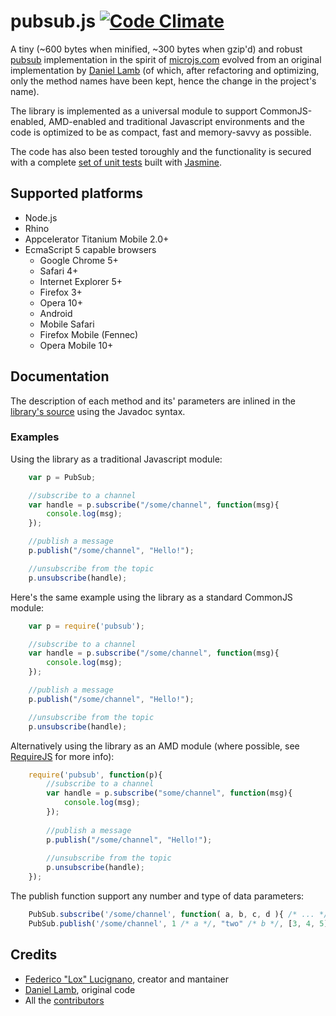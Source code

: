 pubsub.js [![Code Climate](https://codeclimate.com/github/federico-lox/pubsub.js.png?a)][codeclimate]
=========

A tiny (~600 bytes when minified, ~300 bytes when gzip'd) and robust
[pubsub][pubsub definition]
implementation in the spirit of [microjs.com][microjs] evolved
from an original implementation by [Daniel Lamb][daniel's blog]
(of which, after refactoring and optimizing, only the method names have been kept,
hence the change in the project's name).

The library is implemented as a universal module to support CommonJS-enabled, AMD-enabled and
traditional Javascript environments and the code is optimized to be as compact,
fast and memory-savvy as possible.

The code has also been tested toroughly and the functionality is secured with a
complete [set of unit tests][tests]
built with [Jasmine][jasmine].

Supported platforms
-------------------

*	Node.js
*	Rhino
*	Appcelerator Titanium Mobile 2.0+
*	EcmaScript 5 capable browsers
	*	Google Chrome 5+
	*	Safari 4+
	*	Internet Explorer 5+
	*	Firefox 3+
	*	Opera 10+
	*	Android
	*	Mobile Safari
	*	Firefox Mobile (Fennec)
	*	Opera Mobile 10+

Documentation
-------------

The description of each method and its' parameters are inlined in the [library's source][source]
using the Javadoc syntax.

### Examples ###
Using the library as a traditional Javascript module:

```javascript
	var p = PubSub;

	//subscribe to a channel
	var handle = p.subscribe("/some/channel", function(msg){
		console.log(msg);
	});

	//publish a message
	p.publish("/some/channel", "Hello!");

	//unsubscribe from the topic
	p.unsubscribe(handle);
```

Here's the same example using the library as a standard CommonJS module:

```javascript
	var p = require('pubsub');

	//subscribe to a channel
	var handle = p.subscribe("/some/channel", function(msg){
		console.log(msg);
	});

	//publish a message
	p.publish("/some/channel", "Hello!");

	//unsubscribe from the topic
	p.unsubscribe(handle);
```

Alternatively using the library as an AMD module (where possible, see
[RequireJS][requirejs] for more info):

```javascript
	require('pubsub', function(p){
		//subscribe to a channel
		var handle = p.subscribe("some/channel", function(msg){
			console.log(msg);
		});
	
		//publish a message
		p.publish("/some/channel", "Hello!");
	
		//unsubscribe from the topic
		p.unsubscribe(handle);
	});
```

The publish function support any number and type of data parameters:

```javascript
	PubSub.subscribe('/some/channel', function( a, b, c, d ){ /* ... */ });
	PubSub.publish('/some/channel', 1 /* a */, "two" /* b */, [3, 4, 5] /* c */, {total: 15} /* d */);
```

Credits
-------

*	[Federico "Lox" Lucignano](https://plus.google.com/117046182016070432246 "Google profile"), creator and mantainer
*	[Daniel Lamb](daniellmb.com), original code
*	All the [contributors](http://github.com/federico-lox/pubsub.js/contributors "pubsub.js contributors at GitHub")


[codeclimate]: https://codeclimate.com/github/federico-lox/pubsub.js
[pubsub definition]: http://en.wikipedia.org/wiki/Publish%E2%80%93subscribe_pattern
[microjs]: http://www.microjs.com
[daniel's blog]: http://daniellmb.com
[tests]: https://github.com/federico-lox/pubsub.js/tree/master/spec
[jasmine]: http://pivotal.github.com/jasmine/
[source]: https://github.com/federico-lox/pubsub.js/blob/master/src/pubsub.js
[requirejs]: http://requirejs.org/
